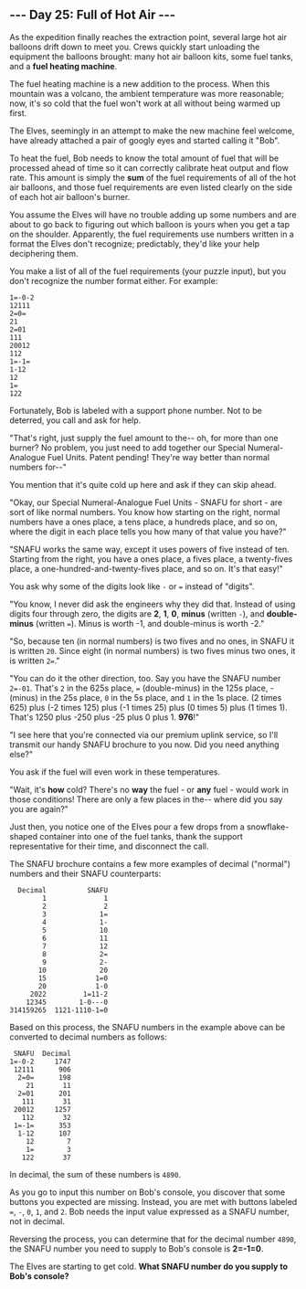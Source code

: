 ## --- Day 25: Full of Hot Air ---
As the expedition finally reaches the extraction point, several large hot air balloons drift down to meet you. Crews quickly start unloading the equipment the balloons brought: many hot air balloon kits, some fuel tanks, and a **fuel heating machine**.

The fuel heating machine is a new addition to the process. When this mountain was a volcano, the ambient temperature was more reasonable; now, it's so cold that the fuel won't work at all without being warmed up first.

The Elves, seemingly in an attempt to make the new machine feel welcome, have already attached a pair of googly eyes and started calling it "Bob".

To heat the fuel, Bob needs to know the total amount of fuel that will be processed ahead of time so it can correctly calibrate heat output and flow rate. This amount is simply the **sum** of the fuel requirements of all of the hot air balloons, and those fuel requirements are even listed clearly on the side of each hot air balloon's burner.

You assume the Elves will have no trouble adding up some numbers and are about to go back to figuring out which balloon is yours when you get a tap on the shoulder. Apparently, the fuel requirements use numbers written in a format the Elves don't recognize; predictably, they'd like your help deciphering them.

You make a list of all of the fuel requirements (your puzzle input), but you don't recognize the number format either. For example:
```
1=-0-2
12111
2=0=
21
2=01
111
20012
112
1=-1=
1-12
12
1=
122
```
Fortunately, Bob is labeled with a support phone number. Not to be deterred, you call and ask for help.

"That's right, just supply the fuel amount to the-- oh, for more than one burner? No problem, you just need to add together our Special Numeral-Analogue Fuel Units. Patent pending! They're way better than normal numbers for--"

You mention that it's quite cold up here and ask if they can skip ahead.

"Okay, our Special Numeral-Analogue Fuel Units - SNAFU for short - are sort of like normal numbers. You know how starting on the right, normal numbers have a ones place, a tens place, a hundreds place, and so on, where the digit in each place tells you how many of that value you have?"

"SNAFU works the same way, except it uses powers of five instead of ten. Starting from the right, you have a ones place, a fives place, a twenty-fives place, a one-hundred-and-twenty-fives place, and so on. It's that easy!"

You ask why some of the digits look like `-` or `=` instead of "digits".

"You know, I never did ask the engineers why they did that. Instead of using digits four through zero, the digits are **2**, **1**, **0**, **minus** (written `-`), and **double-minus** (written `=`). Minus is worth -1, and double-minus is worth -2."

"So, because ten (in normal numbers) is two fives and no ones, in SNAFU it is written `20`. Since eight (in normal numbers) is two fives minus two ones, it is written `2=`."

"You can do it the other direction, too. Say you have the SNAFU number `2=-01`. That's `2` in the 625s place, `=` (double-minus) in the 125s place, - (minus) in the 25s place, `0` in the 5s place, and `1` in the 1s place. (2 times 625) plus (-2 times 125) plus (-1 times 25) plus (0 times 5) plus (1 times 1). That's 1250 plus -250 plus -25 plus 0 plus 1. **976**!"

"I see here that you're connected via our premium uplink service, so I'll transmit our handy SNAFU brochure to you now. Did you need anything else?"

You ask if the fuel will even work in these temperatures.

"Wait, it's **how** cold? There's no **way** the fuel - or **any** fuel - would work in those conditions! There are only a few places in the-- where did you say you are again?"

Just then, you notice one of the Elves pour a few drops from a snowflake-shaped container into one of the fuel tanks, thank the support representative for their time, and disconnect the call.

The SNAFU brochure contains a few more examples of decimal ("normal") numbers and their SNAFU counterparts:
```
  Decimal          SNAFU
        1              1
        2              2
        3             1=
        4             1-
        5             10
        6             11
        7             12
        8             2=
        9             2-
       10             20
       15            1=0
       20            1-0
     2022         1=11-2
    12345        1-0---0
314159265  1121-1110-1=0
```
Based on this process, the SNAFU numbers in the example above can be converted to decimal numbers as follows:
```
 SNAFU  Decimal
1=-0-2     1747
 12111      906
  2=0=      198
    21       11
  2=01      201
   111       31
 20012     1257
   112       32
 1=-1=      353
  1-12      107
    12        7
    1=        3
   122       37
```
In decimal, the sum of these numbers is `4890`.

As you go to input this number on Bob's console, you discover that some buttons you expected are missing. Instead, you are met with buttons labeled `=`, `-`, `0`, `1`, and `2`. Bob needs the input value expressed as a SNAFU number, not in decimal.

Reversing the process, you can determine that for the decimal number `4890`, the SNAFU number you need to supply to Bob's console is **2=-1=0**.

The Elves are starting to get cold. **What SNAFU number do you supply to Bob's console?**
